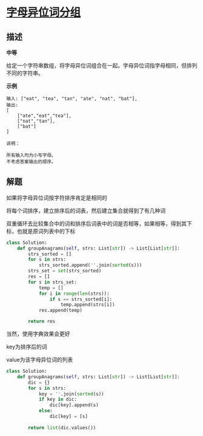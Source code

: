# [字母异位词分组](https://leetcode-cn.com/problems/group-anagrams/)

## 描述  
**中等**  

给定一个字符串数组，将字母异位词组合在一起。字母异位词指字母相同，但排列不同的字符串。

**示例**

    输入: ["eat", "tea", "tan", "ate", "nat", "bat"],
    输出:
    [
        ["ate","eat","tea"],
        ["nat","tan"],
        ["bat"]
    ]
    
    说明：
    
    所有输入均为小写字母。
    不考虑答案输出的顺序。

## 解题  
如果将字母异位词按字符排序肯定是相同的  

将每个词排序，建立排序后的词表，然后建立集合就得到了有几种词  

双重循环去比较集合中的词和排序后词表中的词是否相等，如果相等，得到其下标，也就是原词列表中的下标  

```python
class Solution:
    def groupAnagrams(self, strs: List[str]) -> List[List[str]]:
        strs_sorted = []
        for s in strs:
            strs_sorted.append(''.join(sorted(s)))
        strs_set = set(strs_sorted)
        res = []
        for s in strs_set:
            temp = []
            for i in range(len(strs)):
                if s == strs_sorted[i]:
                    temp.append(strs[i])
            res.append(temp)

        return res
```
当然，使用字典效果会更好   

key为排序后的词  

value为该字母异位词的列表  

```python
class Solution:
    def groupAnagrams(self, strs: List[str]) -> List[List[str]]:
        dic = {}
        for s in strs:
            key = ''.join(sorted(s))
            if key in dic:
                dic[key].append(s)
            else:
                dic[key] = [s]
                
        return list(dic.values())
```